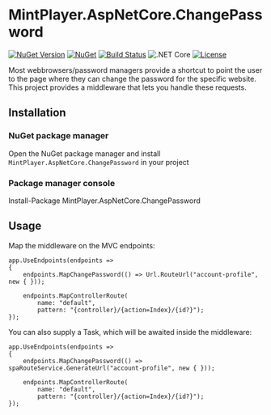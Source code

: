# MintPlayer.AspNetCore.ChangePassword
[![NuGet Version](https://img.shields.io/nuget/v/MintPlayer.AspNetCore.ChangePassword.svg?style=flat)](https://www.nuget.org/packages/MintPlayer.AspNetCore.ChangePassword)
[![NuGet](https://img.shields.io/nuget/dt/MintPlayer.AspNetCore.ChangePassword.svg?style=flat)](https://www.nuget.org/packages/MintPlayer.AspNetCore.ChangePassword)
[![Build Status](https://travis-ci.org/MintPlayer/MintPlayer.AspNetCore.ChangePassword.svg?branch=master)](https://travis-ci.org/MintPlayer/MintPlayer.AspNetCore.ChangePassword)
![.NET Core](https://github.com/MintPlayer/MintPlayer.AspNetCore.ChangePassword/workflows/.NET%20Core/badge.svg)
[![License](https://img.shields.io/badge/License-Apache%202.0-green.svg)](https://opensource.org/licenses/Apache-2.0)

Most webbrowsers/password managers provide a shortcut to point the user to the page where they can change the password for the specific website.
This project provides a middleware that lets you handle these requests.

## Installation
### NuGet package manager
Open the NuGet package manager and install `MintPlayer.AspNetCore.ChangePassword` in your project
### Package manager console
Install-Package MintPlayer.AspNetCore.ChangePassword

## Usage

Map the middleware on the MVC endpoints:

	app.UseEndpoints(endpoints =>
	{
		endpoints.MapChangePassword(() => Url.RouteUrl("account-profile", new { }));

		endpoints.MapControllerRoute(
			name: "default",
			pattern: "{controller}/{action=Index}/{id?}");
	});

You can also supply a Task, which will be awaited inside the middleware:

	app.UseEndpoints(endpoints =>
	{
		endpoints.MapChangePassword(() => spaRouteService.GenerateUrl("account-profile", new { }));

		endpoints.MapControllerRoute(
			name: "default",
			pattern: "{controller}/{action=Index}/{id?}");
	});
